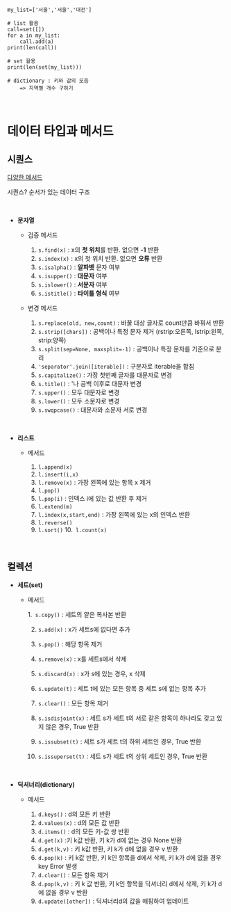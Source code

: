 ```
my_list=['서울','서울','대전']

# list 활용
call=set([])
for a in my_list:
    call.add(a)
print(len(call))

# set 활용
print(len(set(my_list)))

# dictionary : 키와 값의 모음
    => 지역별 개수 구하기
```

<br/>

# 데이터 타입과 메서드

## 시퀀스
[다양한 메서드](https://docs.python.org/ko/3/tutorial/datastructures.html#)

시퀀스? 순서가 있는 데이터 구조

<br/>

- **문자열**

    - 검증 메서드

        1. `s.find(x)` : x의 **첫 위치**를 반환. 없으면 **-1** 반환
        2. `s.index(x)` : x의 첫 위치 반환. 없으면 **오류** 반환
        3. `s.isalpha()` : **알파벳** 문자 여부
        4. `s.isupper()` : **대문자** 여부
        5. `s.islower()` : **서문자** 여부
        6. `s.istitle()` : **타이틀 형식** 여부

    - 변경 메서드

        1. `s.replace(old, new,count)` : 바꿀 대상 글자로 count만큼 바꿔서 반환
        2. `s.strip([chars])` : 공백이나 특정 문자 제거 (rstrip:오른쪽, lstrip:왼쪽, strip:양쪽)
        3. `s.split(sep=None, maxsplit=-1)` : 공백이나 특정 문자를 기준으로 분리
        4. `'separator'.join([iterable])` : 구분자로 iterable을 합침
        5. `s.capitalize()` : 가장  첫번째 글자를 대문자로 변경
        6. `s.title()` : '나 공백 이후로 대문자 변경
        7. `s.upper()` : 모두 대문자로 변경
        8. `s.lower()` : 모두 소문자로 변경
        9. `s.swqpcase()` : 대문자와 소문자 서로 변경

<br/>

- **리스트**

    - 메서드

        1. `l.append(x)`
        2. `l.insert(i,x)` 
        3. `l.remove(x)` : 가장 왼쪽에 있는 항목 x 제거
        4. `l.pop()`
        5. `l.pop(i)` : 인덱스 i에 있는 값 반환 후 제거
        6. `l.extend(m)`
        7. `l.index(x,start,end)` : 가장 왼쪽에 있는 x의 인덱스 반환
        8. `l.reverse()`
        9. `l.sort()`
        10.` l.count(x)`

<br/>

## 컬렉션

- **세트(set)**

    - 메서드

        1.` s.copy()` : 세트의 얕은 복사본 반환

        2. `s.add(x)` : x가 세트s에 없다면 추가

        3. `s.pop()` : 해당 항목 제거
        
        4. `s.remove(x)` : x를 세트s에서 삭제
        
        5. `s.discard(x)` : x가 s에 있는 경우, x 삭제
        
        6. `s.update(t)` : 세트 t에 있는 모든 항목 중 세트 s에 없는 항목 추가
        
        7. `s.clear()` : 모든 항목 제거
        
        8. `s.isdisjoint(x)` : 세트 s가 세트 t의 서로 같은 항목이 하나라도 갖고 있지 않은 경우, True 반환
        
        9. `s.issubset(t)` : 세트 s가 세트 t의 하위 세트인 경우, True 반환
        
        10. `s.issuperset(t)` : 세트 s가 세트 t의 상위 세트인 경우, True 반환

<br/>

- **딕셔너리(dictionary)**

    - 메서드

        1. `d.keys()` : d의 모든 키 반환
        2. `d.values(x)` : d의 모든 값 반환
        3. `d.items()` : d의 모든 키-값 쌍 반환
        4. `d.get(x)` :키 k값 반환, 키 k가 d에 없는 경우 None 반환
        5. `d.get(k,v)` : 키 k값 반환, 키 k가 d에 없을 경우 v 반환
        6. `d.pop(k)` : 키 k값 반환, 키 k인 항목을 d에서 삭제, 키 k가 d에 없을 경우 key Error 발생
        7. `d.clear()` : 모든 항목 제거
        8. `d.pop(k,v)` : 키 k 값 반환, 키 k인 항목을 딕셔너리 d에서 삭제, 키 k가 d에 없을 경우 v 반환
        9. `d.update([other])` : 딕셔너리d의 값을 매핑하여 업데이트